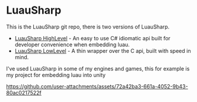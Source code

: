 # LuauSharp
This is the LuauSharp git repo, there is two versions of LuauSharp.
- [LuauSharp HighLevel](https://github.com/kinexdev/LuauSharp/blob/main/HighLevel.md) - An easy to use C# idiomatic api built for developer convenience when embedding luau.
- [LuauSharp LowLevel](https://github.com/kinexdev/LuauSharp/blob/main/LowLevel.md) - A thin wrapper over the C api, built with speed in mind.

I've used LuauSharp in some of my engines and games, this for example is my project for embedding luau into unity

https://github.com/user-attachments/assets/72a42ba3-661a-4052-9b43-80ac0217522f
